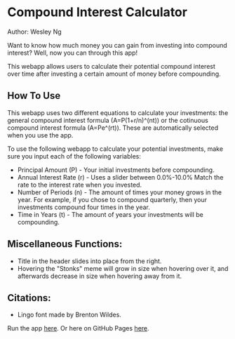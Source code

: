 # Compound Interest Calculator

Author: Wesley Ng

Want to know how much money you can gain from investing into compound interest? Well, now you can
through this app!

This webapp allows users to calculate their potential compound interest over time after investing
a certain amount of money before compounding.

## How To Use

This webapp uses two different equations to calculate your investments: the general compound
interest formula (A=P(1+r/n)^(nt)) or the cotinuous compound interest formula (A=Pe^(rt)).
These are automatically selected when you use the app.

To use the following webapp to calculate your potential investments, make sure you input each of the
following variables:

- Principal Amount (P) - Your initial investments before compounding.
- Annual Interest Rate (r) - Uses a slider between 0.0%-10.0% Match the rate to the interest rate when you invested.
- Number of Periods (n) - The amount of times your money grows in the year. For example, if you chose to compound quarterly, then your investments compound four times in the year.
- Time in Years (t) - The amount of years your investments will be compounding.

## Miscellaneous Functions:

- Title in the header slides into place from the right.
- Hovering the "Stonks" meme will grow in size when hovering over it, and afterwards decrease in size when hovering away from it.

## Citations:

- Lingo font made by Brenton Wildes.

Run the app [here](https://8vp34f.csb.app/).
Or here on GitHub Pages [here](https://undalevein.github.io/compound-interest/).
